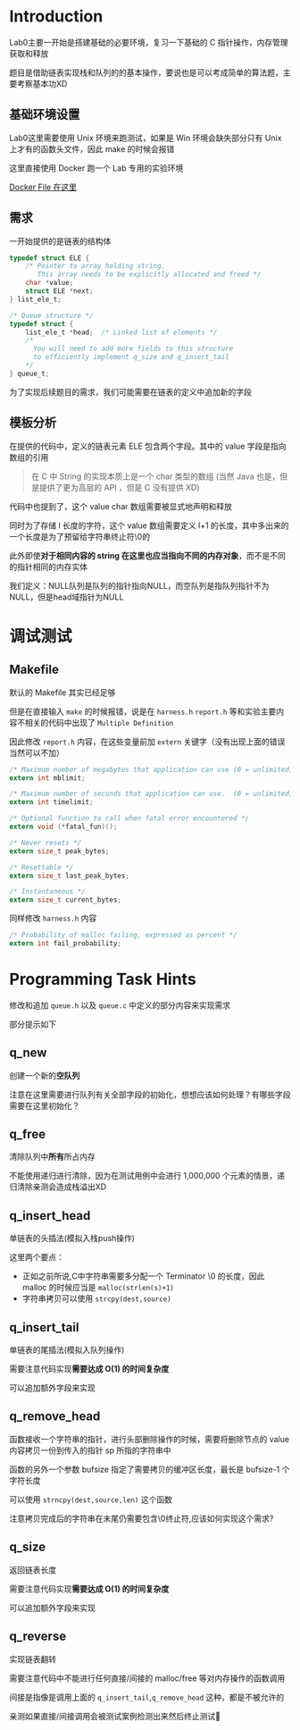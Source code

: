 # Introduction

Lab0主要一开始是搭建基础的必要环境，复习一下基础的 C 指针操作，内存管理获取和释放

题目是借助链表实现栈和队列的的基本操作，要说也是可以考成简单的算法题，主要考察基本功XD

## 基础环境设置

Lab0这里需要使用 Unix 环境来跑测试，如果是 Win 环境会缺失部分只有 Unix 上才有的函数头文件，因此 make 的时候会报错

这里直接使用 Docker 跑一个 Lab 专用的实验环境

[Docker File 在这里](../Dockerfile)

## 需求

一开始提供的是链表的结构体

```c
typedef struct ELE {
    /* Pointer to array holding string.
       This array needs to be explicitly allocated and freed */
    char *value;
    struct ELE *next;
} list_ele_t;

/* Queue structure */
typedef struct {
    list_ele_t *head;  /* Linked list of elements */
    /*
      You will need to add more fields to this structure
      to efficiently implement q_size and q_insert_tail
    */
} queue_t;
```
为了实现后续题目的需求，我们可能需要在链表的定义中追加新的字段

## 模板分析

在提供的代码中，定义的链表元素 ELE 包含两个字段。其中的 value 字段是指向数组的引用

>在 C 中 String 的实现本质上是一个 char 类型的数组 (当然 Java 也是，但是提供了更为高层的 API ，但是 C 没有提供 XD)

代码中也提到了，这个 value char 数组需要被显式地声明和释放

同时为了存储 l 长度的字符，这个 value 数组需要定义 l+1 的长度，其中多出来的一个长度是为了预留给字符串终止符\0的

此外即使**对于相同内容的 string 在这里也应当指向不同的内存对象**，而不是不同的指针相同的内存实体

我们定义：NULL队列是队列的指针指向NULL，而空队列是指队列指针不为NULL，但是head域指针为NULL


# 调试测试

## Makefile

默认的 Makefile 其实已经足够

但是在直接输入 `make` 的时候报错，说是在 `harness.h` `report.h` 等和实验主要内容不相关的代码中出现了 `Multiple Definition`

因此修改 `report.h` 内容，在这些变量前加 `extern` 关键字（没有出现上面的错误当然可以不加）

```c
/* Maximum number of megabytes that application can use (0 = unlimited) */
extern int mblimit;

/* Maximum number of seconds that application can use.  (0 = unlimited)  */
extern int timelimit;

/* Optional function to call when fatal error encountered */
extern void (*fatal_fun)();

/* Never resets */
extern size_t peak_bytes;

/* Resettable */
extern size_t last_peak_bytes;

/* Instantaneous */
extern size_t current_bytes;
```

同样修改 `harness.h` 内容
```c
/* Probability of malloc failing, expressed as percent */
extern int fail_probability;
```

# Programming Task Hints

修改和追加 `queue.h` 以及 `queue.c` 中定义的部分内容来实现需求

部分提示如下

## q_new

创建一个新的**空队列**

注意在这里需要进行队列有关全部字段的初始化，想想应该如何处理？有哪些字段需要在这里初始化？

## q_free

清除队列中**所有**所占内存

不能使用递归进行清除，因为在测试用例中会进行 1,000,000 个元素的情景，递归清除亲测会造成栈溢出XD

## q_insert_head

单链表的头插法(模拟入栈push操作)

这里两个要点：
- 正如之前所说,C中字符串需要多分配一个 Terminator \0 的长度，因此 malloc 的时候应当是 `malloc(strlen(s)+1)` 
- 字符串拷贝可以使用 `strcpy(dest,source)` 

## q_insert_tail

单链表的尾插法(模拟入队列操作)

需要注意代码实现**需要达成 O(1) 的时间复杂度**

可以追加额外字段来实现

## q_remove_head

函数接收一个字符串的指针，进行头部删除操作的时候，需要将删除节点的 value 内容拷贝一份到传入的指针 sp 所指的字符串中

函数的另外一个参数 bufsize 指定了需要拷贝的缓冲区长度，最长是 bufsize-1 个字符长度

可以使用 `strncpy(dest,source,len)` 这个函数

注意拷贝完成后的字符串在末尾仍需要包含\0终止符,应该如何实现这个需求?

## q_size

返回链表长度

需要注意代码实现**需要达成 O(1) 的时间复杂度**

可以追加额外字段来实现

## q_reverse

实现链表翻转

需要注意代码中不能进行任何直接/间接的 malloc/free 等对内存操作的函数调用

间接是指像是调用上面的 `q_insert_tail`,`q_remove_head` 这种，都是不被允许的

亲测如果直接/间接调用会被测试案例检测出来然后终止测试🤣